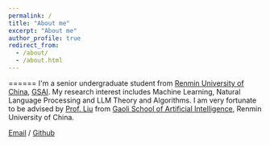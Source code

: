 ```yaml
---
permalink: /
title: "About me"
excerpt: "About me"
author_profile: true
redirect_from: 
  - /about/
  - /about.html
---
```


======
I'm a senior undergraduate student from [Renmin University of China](https://ruc.edu.cn/), [GSAI](http://ai.ruc.edu.cn/). My research interest includes Machine Learning, Natural Language Processing and LLM Theory and Algorithms.
I am very fortunate to be advised by [Prof. Liu](https://gsai.ruc.edu.cn/liuyong) from [Gaoli School of Artificial Intelligence](http://ai.ruc.edu.cn/), Renmin University of China. 

[Email](yaoxinhao021978@ruc.edu.cn) / [Github](https://github.com/chen123CtrlS/) 
